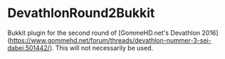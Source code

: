 # DevathlonRound2Bukkit

Bukkit plugin for the second round of [GommeHD.net's Devathlon 2016] (https://www.gommehd.net/forum/threads/devathlon-nummer-3-sei-dabei.501442/).
This will not necessarily be used.